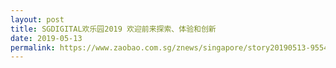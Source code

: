 ```yaml
---
layout: post
title: SGDIGITAL欢乐园2019 欢迎前来探索、体验和创新
date: 2019-05-13
permalink: https://www.zaobao.com.sg/znews/singapore/story20190513-955464
---
```

